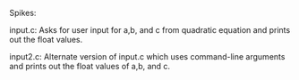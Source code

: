 Spikes:

input.c: Asks for user input for a,b, and c from quadratic equation and prints out the float values.

input2.c: Alternate version of input.c which uses command-line arguments and prints out the float values of a,b, and c.

